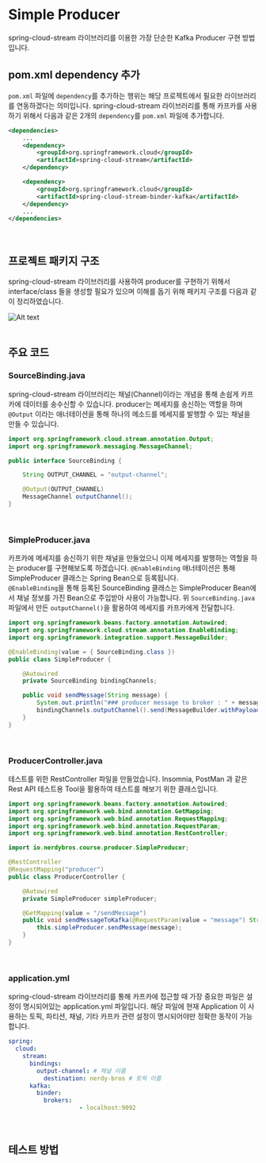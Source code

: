 
# Simple Producer
spring-cloud-stream 라이브러리를 이용한 가장 단순한 Kafka Producer 구현 방법입니다.
<br/>

## pom.xml dependency 추가
`pom.xml` 파일에 `dependency`를 추가하는 행위는 해당 프로젝트에서 필요한 라이브러리를 연동하겠다는 의미입니다. spring-cloud-stream 라이브러리를 통해 카프카를 사용하기 위해서 다음과 같은 2개의 `dependency`를 `pom.xml` 파일에 추가합니다.
```xml
<dependencies>
	...
	<dependency>
		<groupId>org.springframework.cloud</groupId>
		<artifactId>spring-cloud-stream</artifactId>
	</dependency>

	<dependency>
		<groupId>org.springframework.cloud</groupId>
		<artifactId>spring-cloud-stream-binder-kafka</artifactId>
	</dependency>
	...
</dependencies>
```
<br/>

## 프로젝트 패키지 구조
spring-cloud-stream 라이브러리를 사용하여 producer를 구현하기 위해서 interface/class 들을 생성할 필요가 있으며 이해를 돕기 위해 패키지 구조를 다음과 같이 정리하였습니다.<br/>

![Alt text](https://nerdybros.github.io/resources/kafka/spring-cloud-stream/producer/simple-producer/simple-producer-resource-01.JPG)  
<br/>

## 주요 코드
### SourceBinding.java
spring-cloud-stream 라이브러리는 채널(Channel)이라는 개념을 통해 손쉽게 카프카에 데이터를 송수신할 수 있습니다. producer는 메세지를 송신하는 역할을 하며 `@Output` 이라는 애너테이션을 통해 하나의 메소드를 메세지를 발행할 수 있는 채널을 만들 수 있습니다.
```java
import org.springframework.cloud.stream.annotation.Output;
import org.springframework.messaging.MessageChannel;

public interface SourceBinding {

	String OUTPUT_CHANNEL = "output-channel";

	@Output(OUTPUT_CHANNEL)
	MessageChannel outputChannel();
}
```
<br/>

### SimpleProducer.java
카프카에 메세지를 송신하기 위한 채널을 만들었으니 이제 메세지를 발행하는 역할을 하는 producer를 구현해보도록 하겠습니다. `@EnableBinding` 애너테이션은 통해 SimpleProducer 클래스는 Spring Bean으로 등록됩니다.<br/>
`@EnableBinding`을 통해 등록된 SourceBinding 클래스는 SimpleProducer Bean에서 채널 정보를 가진 Bean으로 주입받아 사용이 가능합니다. 위 `SourceBinding.java` 파일에서 만든 `outputChannel()`을 활용하여 메세지를 카프카에게 전달합니다.

```java
import org.springframework.beans.factory.annotation.Autowired;
import org.springframework.cloud.stream.annotation.EnableBinding;
import org.springframework.integration.support.MessageBuilder;

@EnableBinding(value = { SourceBinding.class })
public class SimpleProducer {

	@Autowired
	private SourceBinding bindingChannels;

	public void sendMessage(String message) {
		System.out.println("### producer message to broker : " + message);
		bindingChannels.outputChannel().send(MessageBuilder.withPayload(message).build());
	}
}
```
<br/>

### ProducerController.java
테스트를 위한 RestController 파일을 만들었습니다. Insomnia, PostMan 과 같은 Rest API 테스트용 Tool을 활용하여 테스트를 해보기 위한 클래스입니다.

```java
import org.springframework.beans.factory.annotation.Autowired;
import org.springframework.web.bind.annotation.GetMapping;
import org.springframework.web.bind.annotation.RequestMapping;
import org.springframework.web.bind.annotation.RequestParam;
import org.springframework.web.bind.annotation.RestController;

import io.nerdybros.course.producer.SimpleProducer;

@RestController
@RequestMapping("producer")
public class ProducerController {

	@Autowired
	private SimpleProducer simpleProducer;

	@GetMapping(value = "/sendMessage")
	public void sendMessageToKafka(@RequestParam(value = "message") String message) {
		this.simpleProducer.sendMessage(message);
	}
}
```
<br/>

### application.yml
spring-cloud-stream 라이브러리를 통해 카프카에 접근할 때 가장 중요한 파일은 설정이 명시되어있는 application.yml 파일입니다. 해당 파일에 현재 Application 이 사용하는 토픽, 파티션, 채널, 기타 카프카 관련 설정이 명시되어야만 정확한 동작이 가능합니다.
```yml
spring:
  cloud:
    stream:
      bindings:
        output-channel: # 채널 이름
          destination: nerdy-bros # 토픽 이름
      kafka:
        binder:
          brokers:
					- localhost:9092
```
<br/>

## 테스트 방법

